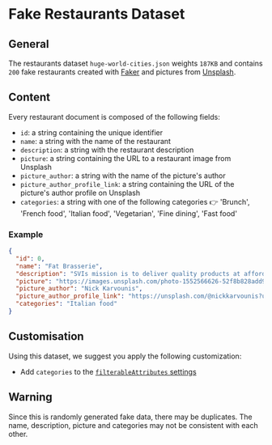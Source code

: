 # Fake Restaurants Dataset

## General

The restaurants dataset `huge-world-cities.json` weights `187KB` and contains `200` fake restaurants created with [Faker](https://github.com/faker-ruby/faker) and pictures from [Unsplash](https://unsplash.com/).

## Content

Every restaurant document is composed of the following fields:

- `id`: a string containing the unique identifier
- `name`: a string with the name of the restaurant
- `description`: a string with the restaurant description
- `picture`: a string containing the URL to a restaurant image from Unsplash
- `picture_author`: a string with the name of the picture's author
- `picture_author_profile_link`: a string containing the URL of the picture's author profile on Unsplash
- `categories`: a string with one of the following categories 👉 'Brunch', 'French food', 'Italian food', 'Vegetarian', 'Fine dining', 'Fast food'

### Example
```json
{
  "id": 0,
  "name": "Fat Brasserie",
  "description": "SVIs mission is to deliver quality products at affordable prices to our independent retailers, wholesalers and food service partners around the world by providing international procurement, distribution, marketing and supply chain management.",
  "picture": "https://images.unsplash.com/photo-1552566626-52f8b828add9?crop=entropy&cs=tinysrgb&fit=max&fm=jpg&ixid=MnwzMTg4Mzh8MHwxfHJhbmRvbXx8fHx8fHx8fDE2NTA0NDgxMDQ&ixlib=rb-1.2.1&q=80&w=400&utm_source=restaurants_demo&utm_medium=referral&utm_campaign=api-credit",
  "picture_author": "Nick Karvounis",
  "picture_author_profile_link": "https://unsplash.com/@nickkarvounis?utm_source=restaurants_demo&utm_medium=referral&utm_campaign=api-credit",
  "categories": "Italian food"
}
```

## Customisation

Using this dataset, we suggest you apply the following customization:

- Add `categories` to the [`filterableAttributes` settings](https://docs.meilisearch.com/reference/api/filterable_attributes.html)

## Warning

Since this is randomly generated fake data, there may be duplicates. The name, description, picture and categories may not be consistent with each other.
